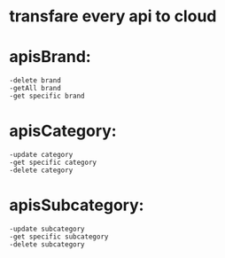 # transfare every api to cloud 

# apisBrand:
    -delete brand
    -getAll brand
    -get specific brand

# apisCategory:
    -update category
    -get specific category
    -delete category


#  apisSubcategory:
    -update subcategory
    -get specific subcategory
    -delete subcategory



